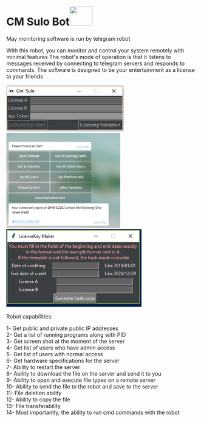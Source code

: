 # CM Sulo Bot<img src="icon.ico" width="60" height="50"/>
May monitoring software is run by telegram robot


With this robot, you can monitor and control your system remotely with minimal features
The robot's mode of operation is that it listens to messages received by connecting to telegram servers and responds to commands.
The software is designed to be your entertainment as a license to your friends

![Screenshot](cm.png)
<img src="sample.png" width="300" height="250" />
![Screenshot](cm_l.png)



Robot capabilities:
</br>

1- Get public and private public IP addresses</br>
2- Get a list of running programs along with PID</br>
3- Get screen shot at the moment of the server</br>
4- Get list of users who have admin access</br>
5- Get list of users with normal access</br>
6- Get hardware specifications for the server</br>
7- Ability to restart the server</br>
8- Ability to download the file on the server and send it to you</br>
9- Ability to open and execute file types on a remote server</br>
10- Ability to send the file to the robot and save to the server</br>
11- File deletion ability</br>
12- Ability to copy the file</br>
13- File transferability</br>
14- Most importantly, the ability to run cmd commands with the robot</br> 
